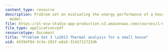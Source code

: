 ```yaml
---
content_type: resource
description: Problem set on evaluating the energy performance of a house using a MATLAB
  model.
file: https://ol-ocw-studio-app-production.s3.amazonaws.com/courses/1-020-ecology-ii-engineering-for-sustainability-spring-2008/4559df843c3e191fe8a53141f11723db_assn3.pdf
file_type: application/pdf
resourcetype: Document
title: "Problem Set 3 \u2013 Thermal analysis for a small house"
uid: 4559df84-3c3e-191f-e8a5-3141f11723db
---
```


